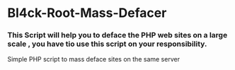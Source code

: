 # Bl4ck-Root-Mass-Defacer
### This Script will help you to deface the PHP web sites on a large scale , you have tio use this script on your responsibility.
Simple PHP script to mass deface sites on the same server 

